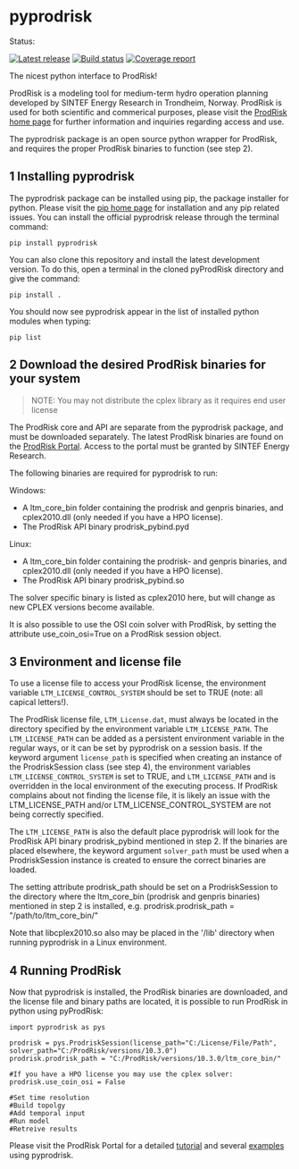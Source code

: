 # pyprodrisk
Status:

[![Latest release](https://gitlab.sintef.no/energy/prodrisk/pyprodrisk/-/badges/release.svg)](https://gitlab.sintef.no/energy/prodrisk/pyprodrisk/-/releases)
[![Build status](https://gitlab.sintef.no/energy/prodrisk/pyprodrisk/badges/main/pipeline.svg?key_text=main)](https://gitlab.sintef.no/energy/prodrisk/pyprodrisk/-/commits/main)
[![Coverage report](https://gitlab.sintef.no/energy/prodrisk/pyprodrisk/badges/main/coverage.svg)](https://gitlab.sintef.no/energy/prodrisk/pyprodrisk/-/commits/main)


The nicest python interface to ProdRisk!

ProdRisk is a modeling tool for medium-term hydro operation planning developed by SINTEF Energy Research in Trondheim, Norway. ProdRisk is used for both scientific and commerical purposes, please visit the [ProdRisk home page](https://www.sintef.no/en/software/prodrisk/) for further information and inquiries regarding access and use.

The pyprodrisk package is an open source python wrapper for ProdRisk, and requires the proper ProdRisk binaries to function (see step 2).

## 1 Installing pyprodrisk
The pyprodrisk package can be installed using pip, the package installer for python. Please visit the [pip home page](https://pip.pypa.io/en/stable/) for installation and any pip related issues. You can install the official pyprodrisk release through the terminal command:

`pip install pyprodrisk`

You can also clone this repository and install the latest development version. To do this, open a terminal in the cloned pyProdRisk directory and give the command:

`pip install .`

You should now see pyprodrisk appear in the list of installed python modules when typing:

`pip list`

## 2 Download the desired ProdRisk binaries for your system 

> NOTE: You may not distribute the cplex library as it requires end user license

The ProdRisk core and API are separate from the pyprodrisk package, and must be downloaded separately. The latest ProdRisk binaries are found on the [ProdRisk Portal](https://prodrisk.sintef.energy/files/). Access to the portal must be granted by SINTEF Energy Research.

The following binaries are required for pyprodrisk to run:

Windows:
- A ltm_core_bin folder containing the prodrisk and genpris binaries, and cplex2010.dll (only needed if you have a HPO license).
- The ProdRisk API binary prodrisk_pybind.pyd

Linux:
- A ltm_core_bin folder containing the prodrisk- and genpris binaries, and cplex2010.dll (only needed if you have a HPO license).
- The ProdRisk API binary prodrisk_pybind.so

The solver specific binary is listed as cplex2010 here, but will change as new CPLEX versions become available.

It is also possible to use the OSI coin solver with ProdRisk, by setting the attribute use_coin_osi=True on a ProdRisk session object. 

## 3 Environment and license file

To use a license file to access your ProdRisk license, the environment variable `LTM_LICENSE_CONTROL_SYSTEM` should be set to TRUE (note: all capical letters!).

The ProdRisk license file, `LTM_License.dat`, must always be located in the directory specified by the environment variable `LTM_LICENSE_PATH`. 
The `LTM_LICENSE_PATH` can be added as a persistent environment variable in the regular ways, or it can be set by pyprodrisk on a session basis. 
If the keyword argument `license_path` is specified when creating an instance of the ProdriskSession class (see step 4), the environment variables 
`LTM_LICENSE_CONTROL_SYSTEM` is set to TRUE, and `LTM_LICENSE_PATH` and is overridden in the local environment of the executing process. 
If ProdRisk complains about not finding the license file, it is likely an issue with the LTM_LICENSE_PATH and/or LTM_LICENSE_CONTROL_SYSTEM are not being correctly specified.

The `LTM_LICENSE_PATH` is also the default place pyprodrisk will look for the ProdRisk API binary prodrisk_pybind mentioned in step 2. 
If the binaries are placed elsewhere, the keyword argument `solver_path` must be used when a ProdriskSession instance is created to ensure the correct binaries are loaded. 

The setting attribute prodrisk_path should be set on a ProdriskSession to the directory where the ltm_core_bin (prodrisk and genpris binaries) mentioned in step 2 is installed, e.g. prodrisk.prodrisk_path = "/path/to/ltm_core_bin/"

Note that libcplex2010.so also may be placed in the '/lib' directory when running pyprodrisk in a Linux environment.

## 4 Running ProdRisk

Now that pyprodrisk is installed, the ProdRisk binaries are downloaded, and the license file and binary paths are located, it is possible to run ProdRisk in python using pyProdRisk:

    import pyprodrisk as pys
    
    prodrisk = pys.ProdriskSession(license_path="C:/License/File/Path", solver_path="C:/ProdRisk/versions/10.3.0")
    prodrisk.prodrisk_path = "C:/ProdRisk/versions/10.3.0/ltm_core_bin/"
    
    #If you have a HPO license you may use the cplex solver:
    prodrisk.use_coin_osi = False
	
    #Set time resolution
    #Build topolgy
    #Add temporal input
    #Run model
    #Retreive results

Please visit the ProdRisk Portal for a detailed [tutorial](https://prodrisk.sintef.energy/documentation/tutorials/pyprodrisk/) and several [examples](https://prodrisk.sintef.energy/documentation/examples/) using pyprodrisk.
